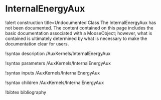 <!-- MOOSE Documentation Stub: Remove this when content is added. -->

# InternalEnergyAux

!alert construction title=Undocumented Class
The InternalEnergyAux has not been documented. The content contained on this page
includes the basic documentation associated with a MooseObject; however, what is contained is
ultimately determined by what is necessary to make the documentation clear for users.

!syntax description /AuxKernels/InternalEnergyAux

!syntax parameters /AuxKernels/InternalEnergyAux

!syntax inputs /AuxKernels/InternalEnergyAux

!syntax children /AuxKernels/InternalEnergyAux

!bibtex bibliography
